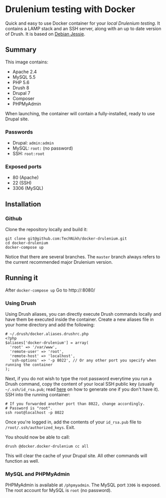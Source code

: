 Drulenium testing with Docker
==============================

Quick and easy to use Docker container for your *local Drulenium testing*. It contains a LAMP stack and an SSH server, along with an up to date version of Drush. It is based on [Debian Jessie](https://wiki.debian.org/DebianJessie).

Summary
-------

This image contains:

* Apache 2.4
* MySQL 5.5
* PHP 5.6
* Drush 8
* Drupal 7
* Composer
* PHPMyAdmin

When launching, the container will contain a fully-installed, ready to use Drupal site.

### Passwords

* Drupal: `admin:admin`
* MySQL: `root:` (no password)
* SSH: `root:root`

### Exposed ports

* 80 (Apache)
* 22 (SSH)
* 3306 (MySQL)

Installation
------------

### Github

Clone the repository locally and build it:

	git clone git@github.com:TechNikh/docker-drulenium.git
	cd docker-drulenium
	docker-compose up

Notice that there are several branches. The `master` branch always refers to the current recommended major Drulenium version.

Running it
----------
After ```docker-compose up``` Go to http://<my-docer-machine-ip-address>:8080/ 

### Using Drush

Using Drush aliases, you can directly execute Drush commands locally and have them be executed inside the container. Create a new aliases file in your home directory and add the following:

	# ~/.drush/docker.aliases.drushrc.php
	<?php
	$aliases['docker-drulenium'] = array(
	  'root' => '/var/www',
	  'remote-user' => 'root',
	  'remote-host' => 'localhost',
	  'ssh-options' => '-p 8022', // Or any other port you specify when running the container
	);

Next, if you do not wish to type the root password everytime you run a Drush command, copy the content of your local SSH public key (usually `~/.ssh/id_rsa.pub`; read [here](https://help.github.com/articles/generating-ssh-keys/) on how to generate one if you don't have it). SSH into the running container:

	# If you forwarded another port than 8022, change accordingly.
	# Password is "root".
	ssh root@localhost -p 8022

Once you're logged in, add the contents of your `id_rsa.pub` file to `/root/.ssh/authorized_keys`. Exit.

You should now be able to call:

	drush @docker.docker-drulenium cc all

This will clear the cache of your Drupal site. All other commands will function as well.

### MySQL and PHPMyAdmin

PHPMyAdmin is available at `/phpmyadmin`. The MySQL port `3306` is exposed. The root account for MySQL is `root` (no password).
